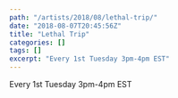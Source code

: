```yaml
---
path: "/artists/2018/08/lethal-trip/"
date: "2018-08-07T20:45:56Z"
title: "Lethal Trip"
categories: []
tags: []
excerpt: "Every 1st Tuesday 3pm-4pm EST"
---
```


Every 1st Tuesday 3pm-4pm EST